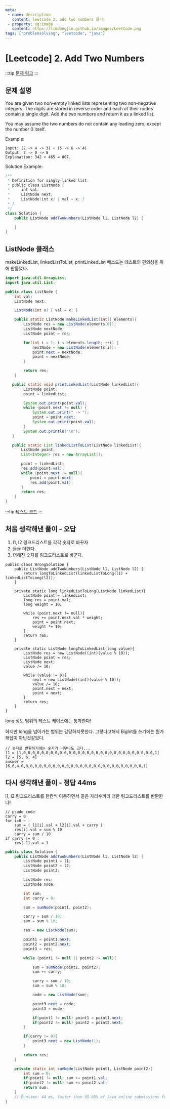 ```yaml
---
meta:
 - name: description
   content: leetcode 2. add two numbers 풀기!
 - property: og:image
   content: https://limdongjin.github.io/images/LeetCode.png
tags: ["problemsolving", "leetcode", "java"]
---
```


# [Leetcode] 2. Add Two Numbers

:::tip
[문제 링크](https://leetcode.com/problems/add-two-numbers/)
:::

## 문제 설명

You are given two non-empty linked lists representing two non-negative integers. The digits are stored in reverse order and each of their nodes contain a single digit. Add the two numbers and return it as a linked list.

You may assume the two numbers do not contain any leading zero, except the number 0 itself.

Example:

```
Input: (2 -> 4 -> 3) + (5 -> 6 -> 4)
Output: 7 -> 0 -> 8
Explanation: 342 + 465 = 807.
```

Solution Example:
```java
/**
 * Definition for singly-linked list.
 * public class ListNode {
 *     int val;
 *     ListNode next;
 *     ListNode(int x) { val = x; }
 * }
 */
class Solution {
    public ListNode addTwoNumbers(ListNode l1, ListNode l2) {

    }
}
```
## ListNode 클래스

makeLinkedList, linkedListToList, printLinkedList 메소드는
테스트의 편의성을 위해 만들었다.

```java {10, 24, 37}
import java.util.ArrayList;
import java.util.List;

public class ListNode {
    int val;
    ListNode next;

    ListNode(int x) { val = x; }

    public static ListNode makeLinkedList(int[] elements){
        ListNode res = new ListNode(elements[0]);
        ListNode nextNode;
        ListNode point = res;

        for(int i = 1; i < elements.length; ++i) {
            nextNode = new ListNode(elements[i]);
            point.next = nextNode;
            point = nextNode;
        }

        return res;
    }

   public static void printLinkedList(ListNode linkedList){
        ListNode point;
        point = linkedList;

        System.out.print(point.val);
        while (point.next != null) {
            System.out.print(" -> ");
            point = point.next;
            System.out.print(point.val);
        }
        System.out.println("\n");
   }

   public static List linkedListToList(ListNode linkedList){
       ListNode point;
       List<Integer> res = new ArrayList();

       point = linkedList;
       res.add(point.val);
       while (point.next != null){
           point = point.next;
           res.add(point.val);
       }
       return res;
    }
}
```
:::tip
[테스트 코드](https://github.com/limdongjin/ProblemSolving/blob/master/Leetcode/Add-Two-Numbers/src/test/java/SolutionTest.java)
:::

## 처음 생각해낸 풀이 - 오답

1. l1, l2 링크드리스트를 각각 숫자로 바꾸자
2. 둘을 더한다.
3. 더해진 숫자를 링크드리스트로 바꾼다.

```java{2,3,4}
public class WrongSolution {
    public ListNode addTwoNumbers(ListNode l1, ListNode l2) {
        return longToLinkedList(linkedListToLong(l1) + linkedListToLong(l2));
    }

    private static long linkedListToLong(ListNode linkedList){
        ListNode point = linkedList;
        long res = point.val;
        long weight = 10;

        while (point.next != null){
            res += point.next.val * weight;
            point = point.next;
            weight *= 10;
        }
        return res;
    }

    private static ListNode longToLinkedList(long value){
        ListNode res = new ListNode((int)(value % 10));
        ListNode point = res;
        ListNode next;
        value /= 10;

        while (value != 0){
            next = new ListNode((int)(value % 10));
            value /= 10;
            point.next = next;
            point = next;
        }
        return res;
    }
}
```

long 정도 범위의 테스트 케이스에는 통과한다!

하지만 long을 넘어가는 범위는 감당하지못한다. 그렇다고해서 BigInt를 쓰기에는 뭔가 해답이 아닌것같았다.

```
// 숫자로 변환하기에는 숫자가 너무나도 크다...
l1 = [1,0,0,0,0,0,0,0,0,0,0,0,0,0,0,0,0,0,0,0,0,0,0,0,0,0,0,0,0,0,1]
l2 = [5, 6, 4]
answer = [6,6,4,0,0,0,0,0,0,0,0,0,0,0,0,0,0,0,0,0,0,0,0,0,0,0,0,0,0,0,1]
```

## 다시 생각해낸 풀이 - 정답 44ms

l1, l2 링크드리스트를 한칸씩 이동하면서 같은 자리수끼리 더한 링크드리스트를 반환한다!
```
// psudo code
carry = 0
for i=0 ~ :
    sum = ( l1[i].val + l2[i].val + carry )
    res[i].val = sum % 10
    carry = sum / 10
if carry != 0 :
    res[-1].val = 1
```

```java
public class Solution {
    public ListNode addTwoNumbers(ListNode l1, ListNode l2) {
        ListNode point1 = l1;
        ListNode point2 = l2;
        ListNode point3;

        ListNode res;
        ListNode node;

        int sum;
        int carry = 0;

        sum = sumNode(point1, point2);

        carry = sum / 10;
        sum = sum % 10;

        res = new ListNode(sum);

        point1 = point1.next;
        point2 = point2.next;
        point3 = res;

        while (point1 != null || point2 != null){

            sum = sumNode(point1, point2);
            sum += carry;

            carry = sum / 10;
            sum = sum % 10;

            node = new ListNode(sum);

            point3.next = node;
            point3 = node;

            if(point1 != null) point1 = point1.next;
            if(point2 != null) point2 = point2.next;
        }

        if(carry != 0){
            point3.next = new ListNode(1);
        }

        return res;
    }

    private static int sumNode(ListNode point1, ListNode point2){
        int sum = 0;
        if(point1 != null) sum += point1.val;
        if(point2 != null) sum += point2.val;
        return sum;
    }
    // Runtime: 44 ms, faster than 39.03% of Java online submissions for Add Two Numbers.
}
```

